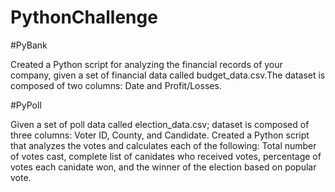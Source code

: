 # PythonChallenge

#PyBank

Created a Python script for analyzing the financial records of your company, given a set of financial data called budget_data.csv.The dataset is composed of two columns: Date and Profit/Losses. 

#PyPoll

Given a set of poll data called election_data.csv; dataset is composed of three columns: Voter ID, County, and Candidate. Created a Python script that analyzes the votes and calculates each of the following: Total number of votes cast, complete list of canidates who received votes, percentage of votes each canidate won, and the winner of the election based on popular vote.
